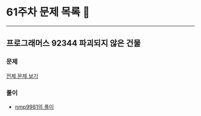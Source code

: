 # 61주차 문제 목록 📝
___
## 프로그래머스 92344 파괴되지 않은 건물    
### 문제
[전체 문제 보기](https://school.programmers.co.kr/learn/courses/30/lessons/92344)

### 풀이
- [nmp9981의 풀이](https://blog.naver.com/tybnasgo/222788298138)
